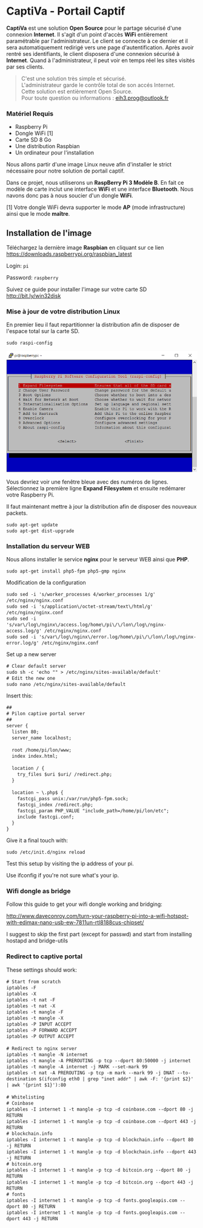 # CaptiVa - Portail Captif

**CaptiVa** est une solution **Open Source** pour le partage sécurisé d'une connexion **Internet**. Il s'agit d'un point d'accès **WiFi** entièrement paramétrable par l'administrateur. Le client se connecte à ce dernier et il sera automatiquement redirigé vers une page d'autentification. Après avoir rentré ses identifiants, le client disposera d'une connexion sécurisé à **Internet**. Quand à l'administrateur, il peut voir en temps réel les sites visités par ses clients.

> C'est une solution très simple et sécurisé.  
> L'administrateur garde le contrôle total de son accés Internet.  
> Cette solution est entièrement Open Source.              
> Pour toute question ou informations : eih3.prog@outlook.fr

### Matériel Requis

- Raspberry Pi
- Dongle WiFi [1]
- Carte SD 8 Go
- Une distribution Raspbian
- Un ordinateur pour l'installation

Nous allons partir d'une image Linux neuve afin d'installer le strict nécessaire pour notre solution de portail captif.

Dans ce projet, nous utiliserons un **RaspBerry Pi 3 Modèle B**.
En fait ce modèle de carte inclut une interface **WiFi** et une interface **Bluetooth**. Nous navons donc pas à nous soucier d'un dongle **WiFi**.

[1] Votre dongle WiFi devra supporter le mode **AP** (mode infrastructure) ainsi que le mode **maître**.


## Installation de l'image

Téléchargez la dernière image **Raspbian** en cliquant sur ce lien
https://downloads.raspberrypi.org/raspbian_latest

Login: ```pi```

Password: ```raspberry```

Suivez ce guide pour installer l'image sur votre carte SD http://bit.ly/win32disk

### Mise à jour de votre distribution Linux

En premier lieu il faut repartitionner la distribution afin de disposer de l'espace total sur la carte SD.

```
sudo raspi-config
```
![alt tag](https://github.com/Eih3/CaptiVa/blob/master/screenshot/raspi-config.PNG)

Vous devriez voir une fenêtre bleue avec des numéros de lignes. Sélectionnez la première ligne **Expand Filesystem** et ensuite redémarer votre Raspberry Pi.

Il faut maintenant mettre à jour la distribution afin de disposer des nouveaux packets.

```
sudo apt-get update
sudo apt-get dist-upgrade
```

### Installation du serveur WEB

Nous allons installer le service **nginx** pour le serveur WEB ainsi que **PHP**.

```
sudo apt-get install php5-fpm php5-gmp nginx
```

Modification de la configuration

```
sudo sed -i 's/worker_processes 4/worker_processes 1/g' /etc/nginx/nginx.conf
sudo sed -i 's/application\/octet-stream/text\/html/g' /etc/nginx/nginx.conf
sudo sed -i 's/var\/log\/nginx\/access.log/home\/pi\/\/lon\/log\/nginx-access.log/g' /etc/nginx/nginx.conf
sudo sed -i 's/var\/log\/nginx\/error.log/home\/pi\/\/lon\/log\/nginx-error.log/g' /etc/nginx/nginx.conf
```

Set up a new server

```
# Clear default server
sudo sh -c 'echo "" > /etc/nginx/sites-available/default'
# Edit the new one
sudo nano /etc/nginx/sites-available/default
```

Insert this:

```
##
# Pilon captive portal server
##
server {
  listen 80;
  server_name localhost;

  root /home/pi/lon/www;
  index index.html;

  location / {
    try_files $uri $uri/ /redirect.php;
  }

  location ~ \.php$ {
    fastcgi_pass unix:/var/run/php5-fpm.sock;
    fastcgi_index /redirect.php;
    fastcgi_param PHP_VALUE "include_path=/home/pi/lon/etc";
    include fastcgi.conf;
  }
}
```

Give it a final touch with:

```
sudo /etc/init.d/nginx reload
```

Test this setup by visiting the ip address of your pi.

Use ifconfig if you're not sure what's your ip.

### Wifi dongle as bridge

Follow this guide to get your wifi dongle working and bridging:

http://www.daveconroy.com/turn-your-raspberry-pi-into-a-wifi-hotspot-with-edimax-nano-usb-ew-7811un-rtl8188cus-chipset/

I suggest to skip the first part (except for passwd) and start from installing hostapd and bridge-utils

### Redirect to captive portal

These settings should work:

```
# Start from scratch
iptables -F
iptables -X
iptables -t nat -F
iptables -t nat -X
iptables -t mangle -F
iptables -t mangle -X
iptables -P INPUT ACCEPT
iptables -P FORWARD ACCEPT
iptables -P OUTPUT ACCEPT

# Redirect to nginx server
iptables -t mangle -N internet
iptables -t mangle -A PREROUTING -p tcp --dport 80:50000 -j internet
iptables -t mangle -A internet -j MARK --set-mark 99
iptables -t nat -A PREROUTING -p tcp -m mark --mark 99 -j DNAT --to-destination $(ifconfig eth0 | grep "inet addr" | awk -F: '{print $2}' | awk '{print $1}'):80

# Whitelisting
# Coinbase
iptables -I internet 1 -t mangle -p tcp -d coinbase.com --dport 80 -j RETURN
iptables -I internet 1 -t mangle -p tcp -d coinbase.com --dport 443 -j RETURN
# blockchain.info
iptables -I internet 1 -t mangle -p tcp -d blockchain.info --dport 80 -j RETURN
iptables -I internet 1 -t mangle -p tcp -d blockchain.info --dport 443 -j RETURN
# bitcoin.org
iptables -I internet 1 -t mangle -p tcp -d bitcoin.org --dport 80 -j RETURN
iptables -I internet 1 -t mangle -p tcp -d bitcoin.org --dport 443 -j RETURN
# fonts
iptables -I internet 1 -t mangle -p tcp -d fonts.googleapis.com --dport 80 -j RETURN
iptables -I internet 1 -t mangle -p tcp -d fonts.googleapis.com --dport 443 -j RETURN

```
